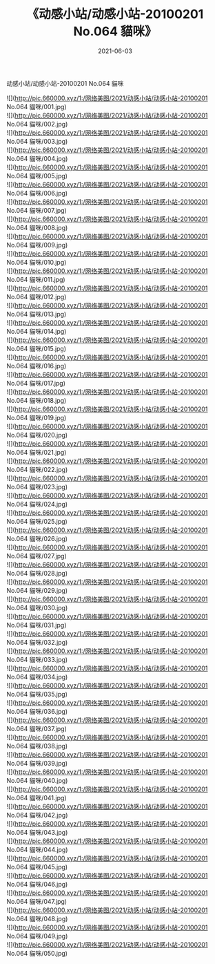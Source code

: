 ﻿---
layout: post
title:  《动感小站/动感小站-20100201 No.064 貓咪》
date:   2021-06-03
img: http://pic.660000.xyz/1:/网络美图/2021/动感小站/动感小站-20100201 No.064 貓咪/000.jpg
categories: [美女, 清纯, 唯美]
---

动感小站/动感小站-20100201 No.064 貓咪

 ![](http://pic.660000.xyz/1:/网络美图/2021/动感小站/动感小站-20100201 No.064 貓咪/001.jpg) <br>![](http://pic.660000.xyz/1:/网络美图/2021/动感小站/动感小站-20100201 No.064 貓咪/002.jpg) <br>![](http://pic.660000.xyz/1:/网络美图/2021/动感小站/动感小站-20100201 No.064 貓咪/003.jpg) <br>![](http://pic.660000.xyz/1:/网络美图/2021/动感小站/动感小站-20100201 No.064 貓咪/004.jpg) <br>![](http://pic.660000.xyz/1:/网络美图/2021/动感小站/动感小站-20100201 No.064 貓咪/005.jpg) <br>![](http://pic.660000.xyz/1:/网络美图/2021/动感小站/动感小站-20100201 No.064 貓咪/006.jpg) <br>![](http://pic.660000.xyz/1:/网络美图/2021/动感小站/动感小站-20100201 No.064 貓咪/007.jpg) <br>![](http://pic.660000.xyz/1:/网络美图/2021/动感小站/动感小站-20100201 No.064 貓咪/008.jpg) <br>![](http://pic.660000.xyz/1:/网络美图/2021/动感小站/动感小站-20100201 No.064 貓咪/009.jpg) <br>![](http://pic.660000.xyz/1:/网络美图/2021/动感小站/动感小站-20100201 No.064 貓咪/010.jpg) <br>![](http://pic.660000.xyz/1:/网络美图/2021/动感小站/动感小站-20100201 No.064 貓咪/011.jpg) <br>![](http://pic.660000.xyz/1:/网络美图/2021/动感小站/动感小站-20100201 No.064 貓咪/012.jpg) <br>![](http://pic.660000.xyz/1:/网络美图/2021/动感小站/动感小站-20100201 No.064 貓咪/013.jpg) <br>![](http://pic.660000.xyz/1:/网络美图/2021/动感小站/动感小站-20100201 No.064 貓咪/014.jpg) <br>![](http://pic.660000.xyz/1:/网络美图/2021/动感小站/动感小站-20100201 No.064 貓咪/015.jpg) <br>![](http://pic.660000.xyz/1:/网络美图/2021/动感小站/动感小站-20100201 No.064 貓咪/016.jpg) <br>![](http://pic.660000.xyz/1:/网络美图/2021/动感小站/动感小站-20100201 No.064 貓咪/017.jpg) <br>![](http://pic.660000.xyz/1:/网络美图/2021/动感小站/动感小站-20100201 No.064 貓咪/018.jpg) <br>![](http://pic.660000.xyz/1:/网络美图/2021/动感小站/动感小站-20100201 No.064 貓咪/019.jpg) <br>![](http://pic.660000.xyz/1:/网络美图/2021/动感小站/动感小站-20100201 No.064 貓咪/020.jpg) <br>![](http://pic.660000.xyz/1:/网络美图/2021/动感小站/动感小站-20100201 No.064 貓咪/021.jpg) <br>![](http://pic.660000.xyz/1:/网络美图/2021/动感小站/动感小站-20100201 No.064 貓咪/022.jpg) <br>![](http://pic.660000.xyz/1:/网络美图/2021/动感小站/动感小站-20100201 No.064 貓咪/023.jpg) <br>![](http://pic.660000.xyz/1:/网络美图/2021/动感小站/动感小站-20100201 No.064 貓咪/024.jpg) <br>![](http://pic.660000.xyz/1:/网络美图/2021/动感小站/动感小站-20100201 No.064 貓咪/025.jpg) <br>![](http://pic.660000.xyz/1:/网络美图/2021/动感小站/动感小站-20100201 No.064 貓咪/026.jpg) <br>![](http://pic.660000.xyz/1:/网络美图/2021/动感小站/动感小站-20100201 No.064 貓咪/027.jpg) <br>![](http://pic.660000.xyz/1:/网络美图/2021/动感小站/动感小站-20100201 No.064 貓咪/028.jpg) <br>![](http://pic.660000.xyz/1:/网络美图/2021/动感小站/动感小站-20100201 No.064 貓咪/029.jpg) <br>![](http://pic.660000.xyz/1:/网络美图/2021/动感小站/动感小站-20100201 No.064 貓咪/030.jpg) <br>![](http://pic.660000.xyz/1:/网络美图/2021/动感小站/动感小站-20100201 No.064 貓咪/031.jpg) <br>![](http://pic.660000.xyz/1:/网络美图/2021/动感小站/动感小站-20100201 No.064 貓咪/032.jpg) <br>![](http://pic.660000.xyz/1:/网络美图/2021/动感小站/动感小站-20100201 No.064 貓咪/033.jpg) <br>![](http://pic.660000.xyz/1:/网络美图/2021/动感小站/动感小站-20100201 No.064 貓咪/034.jpg) <br>![](http://pic.660000.xyz/1:/网络美图/2021/动感小站/动感小站-20100201 No.064 貓咪/035.jpg) <br>![](http://pic.660000.xyz/1:/网络美图/2021/动感小站/动感小站-20100201 No.064 貓咪/036.jpg) <br>![](http://pic.660000.xyz/1:/网络美图/2021/动感小站/动感小站-20100201 No.064 貓咪/037.jpg) <br>![](http://pic.660000.xyz/1:/网络美图/2021/动感小站/动感小站-20100201 No.064 貓咪/038.jpg) <br>![](http://pic.660000.xyz/1:/网络美图/2021/动感小站/动感小站-20100201 No.064 貓咪/039.jpg) <br>![](http://pic.660000.xyz/1:/网络美图/2021/动感小站/动感小站-20100201 No.064 貓咪/040.jpg) <br>![](http://pic.660000.xyz/1:/网络美图/2021/动感小站/动感小站-20100201 No.064 貓咪/041.jpg) <br>![](http://pic.660000.xyz/1:/网络美图/2021/动感小站/动感小站-20100201 No.064 貓咪/042.jpg) <br>![](http://pic.660000.xyz/1:/网络美图/2021/动感小站/动感小站-20100201 No.064 貓咪/043.jpg) <br>![](http://pic.660000.xyz/1:/网络美图/2021/动感小站/动感小站-20100201 No.064 貓咪/044.jpg) <br>![](http://pic.660000.xyz/1:/网络美图/2021/动感小站/动感小站-20100201 No.064 貓咪/045.jpg) <br>![](http://pic.660000.xyz/1:/网络美图/2021/动感小站/动感小站-20100201 No.064 貓咪/046.jpg) <br>![](http://pic.660000.xyz/1:/网络美图/2021/动感小站/动感小站-20100201 No.064 貓咪/047.jpg) <br>![](http://pic.660000.xyz/1:/网络美图/2021/动感小站/动感小站-20100201 No.064 貓咪/048.jpg) <br>![](http://pic.660000.xyz/1:/网络美图/2021/动感小站/动感小站-20100201 No.064 貓咪/049.jpg) <br>![](http://pic.660000.xyz/1:/网络美图/2021/动感小站/动感小站-20100201 No.064 貓咪/050.jpg) <br>